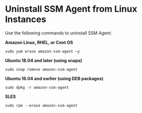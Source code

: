 # Uninstall SSM Agent from Linux Instances<a name="sysman-uninstall-agent"></a>

Use the following commands to uninstall SSM Agent\.

**Amazon Linux, RHEL, or Cent OS**

```
sudo yum erase amazon-ssm-agent –y
```

**Ubuntu 18.04 and later (using snaps)**

```
sudo snap remove amazon-ssm-agent
```

**Ubuntu 16.04 and earlier (using DEB packages)**

```
sudo dpkg -r amazon-ssm-agent
```

**SLES**

```
sudo rpm --erase amazon-ssm-agent
```
